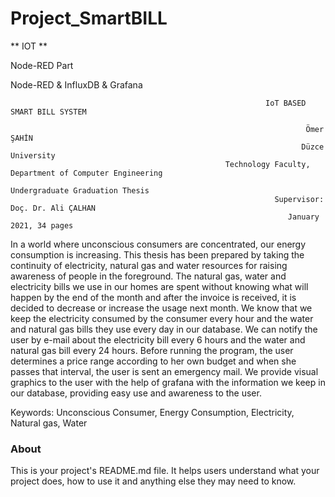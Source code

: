 Project_SmartBILL
=================

  **   IOT   **
  
Node-RED Part

Node-RED & InfluxDB & Grafana 


                                                             IoT BASED  SMART BILL SYSTEM

                                                                      Ömer ŞAHİN
                                                                     Düzce University
                                                    Technology Faculty, Department of Computer Engineering
                                                               Undergraduate Graduation Thesis
                                                               Supervisor: Doç. Dr. Ali ÇALHAN
                                                                  January 2021, 34 pages

In a world where unconscious consumers are concentrated, our energy consumption is increasing. This thesis has been prepared by taking the continuity of electricity, natural gas and water resources for raising awareness of people in the foreground. The natural gas, water and electricity bills we use in our homes are spent without knowing what will happen by the end of the month and after the invoice is received, it is decided to decrease or increase the usage next month. We know that we keep the electricity consumed by the consumer every hour and the water and natural gas bills they use every day in our database. We can notify the user by e-mail about the electricity bill every 6 hours and the water and natural gas bill every 24 hours. Before running the program, the user determines a price range according to her own budget and when she passes that interval, the user is sent an emergency mail. We provide visual graphics to the user with the help of grafana with the information we keep in our database, providing easy use and awareness to the user.

Keywords: Unconscious Consumer, Energy Consumption, Electricity, Natural gas, Water

### About

This is your project's README.md file. It helps users understand what your
project does, how to use it and anything else they may need to know.
